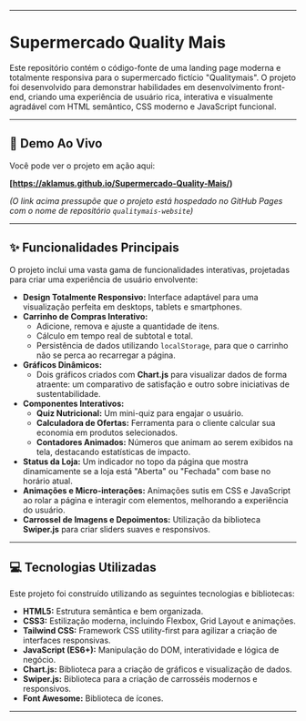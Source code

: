 -----

# Supermercado Quality Mais

Este repositório contém o código-fonte de uma landing page moderna e totalmente responsiva para o supermercado fictício "Qualitymais". O projeto foi desenvolvido para demonstrar habilidades em desenvolvimento front-end, criando uma experiência de usuário rica, interativa e visualmente agradável com HTML semântico, CSS moderno e JavaScript funcional.

-----

## 🚀 Demo Ao Vivo

Você pode ver o projeto em ação aqui:

**[https://aklamus.github.io/Supermercado-Quality-Mais/)**

*(O link acima pressupõe que o projeto está hospedado no GitHub Pages com o nome de repositório `qualitymais-website`)*

-----

## ✨ Funcionalidades Principais

O projeto inclui uma vasta gama de funcionalidades interativas, projetadas para criar uma experiência de usuário envolvente:

  * **Design Totalmente Responsivo:** Interface adaptável para uma visualização perfeita em desktops, tablets e smartphones.
  * **Carrinho de Compras Interativo:**
      * Adicione, remova e ajuste a quantidade de itens.
      * Cálculo em tempo real de subtotal e total.
      * Persistência de dados utilizando `localStorage`, para que o carrinho não se perca ao recarregar a página.
  * **Gráficos Dinâmicos:**
      * Dois gráficos criados com **Chart.js** para visualizar dados de forma atraente: um comparativo de satisfação e outro sobre iniciativas de sustentabilidade.
  * **Componentes Interativos:**
      * **Quiz Nutricional:** Um mini-quiz para engajar o usuário.
      * **Calculadora de Ofertas:** Ferramenta para o cliente calcular sua economia em produtos selecionados.
      * **Contadores Animados:** Números que animam ao serem exibidos na tela, destacando estatísticas de impacto.
  * **Status da Loja:** Um indicador no topo da página que mostra dinamicamente se a loja está "Aberta" ou "Fechada" com base no horário atual.
  * **Animações e Micro-interações:** Animações sutis em CSS e JavaScript ao rolar a página e interagir com elementos, melhorando a experiência do usuário.
  * **Carrossel de Imagens e Depoimentos:** Utilização da biblioteca **Swiper.js** para criar sliders suaves e responsivos.

-----

## 💻 Tecnologias Utilizadas

Este projeto foi construído utilizando as seguintes tecnologias e bibliotecas:

  * **HTML5:** Estrutura semântica e bem organizada.
  * **CSS3:** Estilização moderna, incluindo Flexbox, Grid Layout e animações.
  * **Tailwind CSS:** Framework CSS utility-first para agilizar a criação de interfaces responsivas.
  * **JavaScript (ES6+):** Manipulação do DOM, interatividade e lógica de negócio.
  * **Chart.js:** Biblioteca para a criação de gráficos e visualização de dados.
  * **Swiper.js:** Biblioteca para a criação de carrosséis modernos e responsivos.
  * **Font Awesome:** Biblioteca de ícones.

-----
